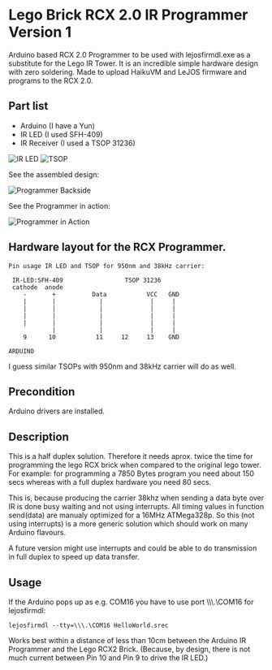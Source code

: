Lego Brick RCX 2.0 IR Programmer Version 1
================

Arduino based RCX 2.0 Programmer to be used with lejosfirmdl.exe as a substitute for the Lego IR Tower. It is an incredible simple hardware design with zero soldering. Made to upload HaikuVM and LeJOS firmware and programs to the RCX 2.0.

Part list
-----------
* Arduino (I have a Yun)
* IR LED (I used SFH-409)
* IR Receiver (I used a TSOP 31236)

![IR LED](http://www.conrad.de/medias/global/ce/1000_1999/1500/1540/1543/154380_BB_00_FB.EPS_250.jpg)
![TSOP](http://elcodis.com/photos/15/68/156835/vishaysemitsop38238_sml.jpg)

See the assembled design:

![Programmer Backside](http://haiku-vm.sourceforge.net/images/ArdPro1-back.png)

See the Programmer in action:

![Programmer in Action](http://haiku-vm.sourceforge.net/images/ArdPro1-action.png)

Hardware layout for the RCX Programmer.
---------------------

```
Pin usage IR LED and TSOP for 950nm and 38kHz carrier:

 IR-LED:SFH-409                 TSOP 31236
 cathode  anode
    -       +          Data           VCC   GND
    |       |            |             |     |
    |       |            |             |     |
    |       |            |             |     |
    |       |            |             |     |
            |            |             |     |
    9      10           11     12     13    GND

ARDUINO
```
I guess similar TSOPs with 950nm and 38kHz carrier will do as well.

Precondition
---------------------
Arduino drivers are installed.


Description
-----
This is a half duplex solution. Therefore it needs aprox. twice the time
for programming the lego RCX brick when compared to the original lego tower.
For example: for programming a 7850 Bytes program you need about 
150 secs whereas with a full duplex hardware you need
 80 secs.

This is, because producing the carrier 38khz when sending
a data byte over IR is done busy waiting and not using interrupts.
All timing values in function send(data) are manualy optimized for
a 16MHz ATMega328p. So this (not using interrupts) is a more 
generic solution which should work on many Arduino flavours.

A future version might use interrupts and could be able to do
transmission in full duplex to speed up data transfer.


Usage
-----
If the Arduino pops up as e.g. COM16 you have to use port \\\\\\.\COM16 for lejosfirmdl:
```
lejosfirmdl --tty=\\\.\COM16 HelloWorld.srec
```

Works best within a distance of less than 10cm between the Arduino IR Programmer and the Lego RCX2 Brick. (Because, by design,  there is not much current between Pin 10 and Pin 9 to drive the IR LED.)



